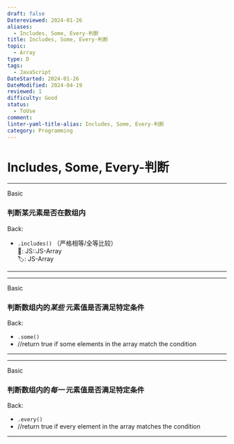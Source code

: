 ```yaml
---
draft: false
Datereviewed: 2024-01-26
aliases:
  - Includes, Some, Every-判断
title: Includes, Some, Every-判断
topic:
  - Array
type: D
tags:
  - JavaScript
DateStarted: 2024-01-26
DateModified: 2024-04-19
reviewed: 1
difficulty: Good
status:
  - ToUse
comment: 
linter-yaml-title-alias: Includes, Some, Every-判断
category: Programming
---
```


# Includes, Some, Every-判断

---

Basic

### 判断某元素是否在数组内

Back:

- `.includes()` （严格相等/全等比较）  
📌: JS::JS-Array  
🏷️: JS-Array
<!--ID: 1706600287384-->

---

<!--SR:!2024-02-01,3,250-->

---

Basic

### 判断数组内的*某些* 元素值是否满足特定条件

Back:

- `.some()`
- //return true if some elements in the array match the condition
<!--ID: 1706600287387-->

---

---

Basic

### 判断数组内的*每一* 元素值是否满足特定条件

Back:

- `.every()`
- //return true if every element in the array matches the condition
<!--ID: 1706600287391-->

---
